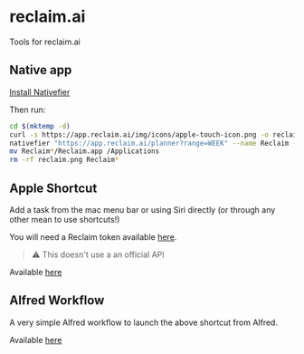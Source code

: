 # reclaim.ai
Tools for reclaim.ai

## Native app

[Install Nativefier](https://github.com/nativefier/nativefier#installation)

Then run:
```sh
cd $(mktemp -d)
curl -s https://app.reclaim.ai/img/icons/apple-touch-icon.png -o reclaim.png
nativefier "https://app.reclaim.ai/planner?range=WEEK" --name Reclaim --darwin-dark-mode-support --single-instance --honest --internal-urls ".*?" --icon reclaim.png
mv Reclaim*/Reclaim.app /Applications
rm -rf reclaim.png Reclaim*
```

## Apple Shortcut

Add a task from the mac menu bar or using Siri directly (or through any other mean to use shortcuts!)

You will need a Reclaim token available [here](https://app.reclaim.ai/settings/developer).

> ⚠️ This doesn't use a an official API

Available [here](https://www.icloud.com/shortcuts/a4b32d40ac194fe38a9d4128e2b37ad8)

## Alfred Workflow

A very simple Alfred workflow to launch the above shortcut from Alfred.

Available [here](https://github.com/politician/reclaim.ai/raw/main/Add%20a%20task%20to%20Reclaim.ai.alfredworkflow)

